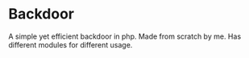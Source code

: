 # Backdoor
A simple yet efficient backdoor in php. Made from scratch by me.
Has different modules for different usage.

